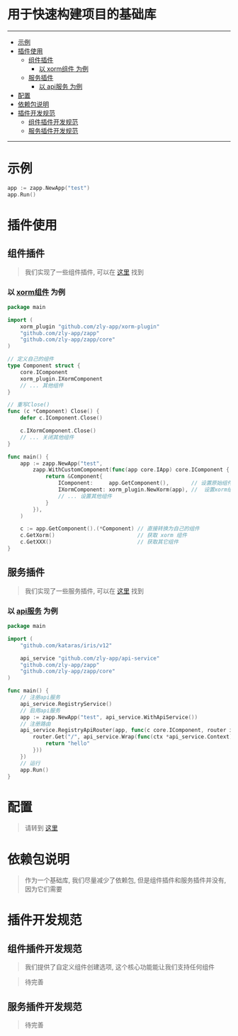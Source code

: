 
# 用于快速构建项目的基础库

---
<!-- TOC -->

- [示例](#%E7%A4%BA%E4%BE%8B)
- [插件使用](#%E6%8F%92%E4%BB%B6%E4%BD%BF%E7%94%A8)
    - [组件插件](#%E7%BB%84%E4%BB%B6%E6%8F%92%E4%BB%B6)
        - [以 xorm组件 为例](#%E4%BB%A5-xorm%E7%BB%84%E4%BB%B6-%E4%B8%BA%E4%BE%8B)
    - [服务插件](#%E6%9C%8D%E5%8A%A1%E6%8F%92%E4%BB%B6)
        - [以 api服务 为例](#%E4%BB%A5-api%E6%9C%8D%E5%8A%A1-%E4%B8%BA%E4%BE%8B)
- [配置](#%E9%85%8D%E7%BD%AE)
- [依赖包说明](#%E4%BE%9D%E8%B5%96%E5%8C%85%E8%AF%B4%E6%98%8E)
- [插件开发规范](#%E6%8F%92%E4%BB%B6%E5%BC%80%E5%8F%91%E8%A7%84%E8%8C%83)
    - [组件插件开发规范](#%E7%BB%84%E4%BB%B6%E6%8F%92%E4%BB%B6%E5%BC%80%E5%8F%91%E8%A7%84%E8%8C%83)
    - [服务插件开发规范](#%E6%9C%8D%E5%8A%A1%E6%8F%92%E4%BB%B6%E5%BC%80%E5%8F%91%E8%A7%84%E8%8C%83)

<!-- /TOC -->
---

# 示例

```go
app := zapp.NewApp("test")
app.Run()
```

# 插件使用

## 组件插件

> 我们实现了一些组件插件, 可以在 [这里](https://github.com/zly-app?tab=repositories&q=-plugin&type=&language=) 找到

### 以 [xorm组件](https://github.com/zly-app/xorm-plugin) 为例

```go
package main

import (
	xorm_plugin "github.com/zly-app/xorm-plugin"
	"github.com/zly-app/zapp"
	"github.com/zly-app/zapp/core"
)

// 定义自己的组件
type Component struct {
	core.IComponent
	xorm_plugin.IXormComponent
	// ... 其他组件
}

// 重写Close()
func (c *Component) Close() {
	defer c.IComponent.Close()

	c.IXormComponent.Close()
	// ... 关闭其他组件
}

func main() {
	app := zapp.NewApp("test",
		zapp.WithCustomComponent(func(app core.IApp) core.IComponent { // 自定义返回自己的组件
			return &Component{
				IComponent:     app.GetComponent(),       // 设置原始组件
				IXormComponent: xorm_plugin.NewXorm(app), //  设置xorm组件
				// ... 设置其他组件
			}
		}),
	)

	c := app.GetComponent().(*Component) // 直接转换为自己的组件
	c.GetXorm()                          // 获取 xorm 组件
	c.GetXXX()                           // 获取其它组件
}
```

## 服务插件

> 我们实现了一些服务插件, 可以在 [这里](https://github.com/zly-app?tab=repositories&q=-service&type=&language=) 找到

### 以 [api服务](https://github.com/zly-app/api-service) 为例

```go
package main

import (
	"github.com/kataras/iris/v12"

	api_service "github.com/zly-app/api-service"
	"github.com/zly-app/zapp"
	"github.com/zly-app/zapp/core"
)

func main() {
	// 注册api服务
	api_service.RegistryService()
	// 启用api服务
	app := zapp.NewApp("test", api_service.WithApiService())
	// 注册路由
	api_service.RegistryApiRouter(app, func(c core.IComponent, router iris.Party) {
		router.Get("/", api_service.Wrap(func(ctx *api_service.Context) interface{} {
			return "hello"
		}))
	})
	// 运行
	app.Run()
}
```

# 配置

> 请转到 [这里](./config)

# 依赖包说明

> 作为一个基础库, 我们尽量减少了依赖包, 但是组件插件和服务插件并没有, 因为它们需要

# 插件开发规范

## 组件插件开发规范

> 我们提供了自定义组件创建选项, 这个核心功能能让我们支持任何组件

> 待完善

## 服务插件开发规范

> 待完善
